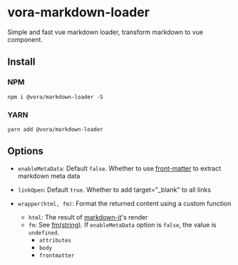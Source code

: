 <!--
 * @Author: wanlixin
 * @Date: 2020-05-09 22:23:50
 * @LastEditors: wanlixin
 * @LastEditTime: 2020-05-17 08:51:40
 * @Description: 
--> 
# vora-markdown-loader

Simple and fast vue markdown loader, transform markdown to vue component.

## Install

### NPM

```shell
npm i @vora/markdown-loader -S
```

### YARN

```shell
yarn add @vora/markdown-loader
```

## Options

- `enableMetaData`: Default `false`. Whether to use [front-matter](https://github.com/jxson/front-matter) to extract markdown meta data

- `linkOpen`: Default `true`. Whether to add target="_blank" to all links

- `wrapper(html, fm)`: Format the returned content using a custom function
    - `html`: The result of [markdown-it](https://github.com/markdown-it/markdown-it)'s render
    - `fm`: See [fm(string)](https://github.com/jxson/front-matter#fmstring). If `enableMetaData` option is `false`, the value is `undefined`. 
        - `attributes`
        - `body`
        - `frontmatter`
